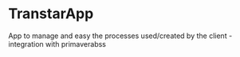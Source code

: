 # TranstarApp
App to manage and easy the processes used/created by the client - integration with primaverabss
